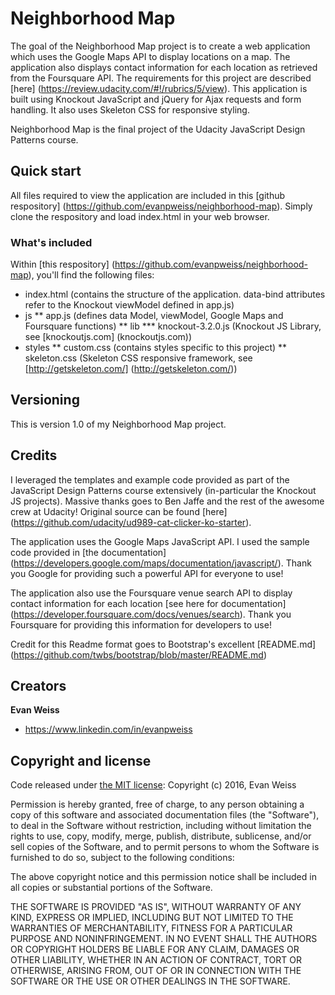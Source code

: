 # Neighborhood Map

The goal of the Neighborhood Map project is to create a web application which uses the Google Maps API to display locations on a map.  The application also displays contact information for each location as retrieved from the Foursquare API.  The requirements for this project are described [here] (https://review.udacity.com/#!/rubrics/5/view).  This application is built using Knockout JavaScript and jQuery for Ajax requests and form handling.  It also uses Skeleton CSS for responsive styling.

Neighborhood Map is the final project of the Udacity JavaScript Design Patterns course.


## Quick start

All files required to view the application are included in this [github respository] (https://github.com/evanpweiss/neighborhood-map).  Simply clone the respository and load index.html in your web browser.


### What's included

Within [this respository] (https://github.com/evanpweiss/neighborhood-map), you'll find the following files:

* index.html (contains the structure of the application. data-bind attributes refer to the Knockout viewModel defined in app.js)
* js
** app.js (defines data Model, viewModel, Google Maps and Foursquare functions)
** lib
*** knockout-3.2.0.js (Knockout JS Library, see [knockoutjs.com] (knockoutjs.com))
* styles
** custom.css (contains styles specific to this project)
** skeleton.css (Skeleton CSS responsive framework, see [http://getskeleton.com/] (http://getskeleton.com/))

## Versioning

This is version 1.0 of my Neighborhood Map project.

## Credits

I leveraged the templates and example code provided as part of the JavaScript Design Patterns course extensively (in-particular the Knockout JS projects).  Massive thanks goes to Ben Jaffe and the rest of the awesome crew at Udacity!  Original source can be found [here] (https://github.com/udacity/ud989-cat-clicker-ko-starter).

The application uses the Google Maps JavaScript API.  I used the sample code provided in [the documentation] (https://developers.google.com/maps/documentation/javascript/).  Thank you Google for providing such a powerful API for everyone to use!

The application also use the Foursquare venue search API to display contact information for each location [see here for documentation] (https://developer.foursquare.com/docs/venues/search).  Thank you Foursquare for providing this information for developers to use!

Credit for this Readme format goes to Bootstrap's excellent [README.md] (https://github.com/twbs/bootstrap/blob/master/README.md)

## Creators

**Evan Weiss**

* <https://www.linkedin.com/in/evanpweiss>

## Copyright and license

Code released under [the MIT license](https://opensource.org/licenses/MIT):
Copyright (c) 2016, Evan Weiss

Permission is hereby granted, free of charge, to any person obtaining a copy of this software and associated documentation files (the "Software"), to deal in the Software without restriction, including without limitation the rights to use, copy, modify, merge, publish, distribute, sublicense, and/or sell copies of the Software, and to permit persons to whom the Software is furnished to do so, subject to the following conditions:

The above copyright notice and this permission notice shall be included in all copies or substantial portions of the Software.

THE SOFTWARE IS PROVIDED "AS IS", WITHOUT WARRANTY OF ANY KIND, EXPRESS OR IMPLIED, INCLUDING BUT NOT LIMITED TO THE WARRANTIES OF MERCHANTABILITY, FITNESS FOR A PARTICULAR PURPOSE AND NONINFRINGEMENT. IN NO EVENT SHALL THE AUTHORS OR COPYRIGHT HOLDERS BE LIABLE FOR ANY CLAIM, DAMAGES OR OTHER LIABILITY, WHETHER IN AN ACTION OF CONTRACT, TORT OR OTHERWISE, ARISING FROM, OUT OF OR IN CONNECTION WITH THE SOFTWARE OR THE USE OR OTHER DEALINGS IN THE SOFTWARE.
